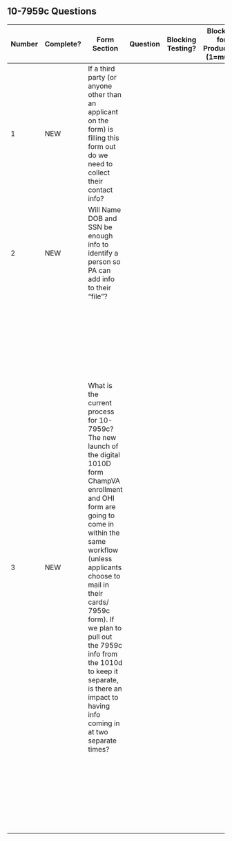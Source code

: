 ## 10-7959c Questions 

|Number|Complete?|Form Section|Question|Blocking Testing?|Blocking for Production (1=must)|Answer|
|---|---|---|---|---|---|---|
|1|NEW|If a third party (or anyone other than an applicant on the form) is filling this form out do we need to collect their contact info?||||Requires whoever is filling it out, to sign/date/phone number/city/state and zip - contact info, so yes|
|2|NEW|Will Name DOB and SSN be enough info to identify a person so PA can add info to their “file”?||||yes|
|3|NEW|What is the current process for 10-7959c? The new launch of the digital 1010D form ChampVA enrollment and OHI form are going to come in within the same workflow (unless applicants choose to mail in their cards/ 7959c form). If we plan to pull out the 7959c info from the 1010d to keep it separate, is there an impact to having info coming in at two separate times?||||If they don't have any OHI and mark no, we don't require them to fill out 7959 bec they have no other health insurance - we use that. If we take that out, we'd have to take them to the OHI form. Thinking about long term - want to remove OHI form from application process - that has nothing to eligibility - more about payment. Can delay current process. Would like to remove OHI from process and move it to claims payment process part of house - when they go to collect payment. Do need it for current state. Trying to move to future state. Medicare - does affect eligibility. We need them to send their Medicare info to us - either card or something saying they don't qualify. For OHI - need something saying no they don't have it, but if they do, need to provide OHI form (can be on its own). If they get it, they send it separately (misc doc process - goes to review team). OHI is very convoluted - want to get rid of in the eligibility process. |

